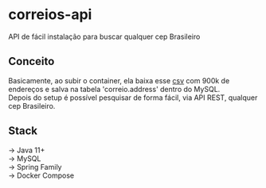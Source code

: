 # correios-api

API de fácil instalação para buscar qualquer cep Brasileiro<br>

## Conceito
Basicamente, ao subir o container, ela baixa esse [csv](https://github.com/miltonhit/miltonhit/raw/main/public-assets/cep-20190602.csv) com 900k de endereços e salva na tabela 'correio.address' dentro do MySQL.<br>
Depois do setup é possível pesquisar de forma fácil, via API REST, qualquer cep Brasileiro.

## Stack
-> Java 11+<br>
-> MySQL<br>
-> Spring Family<br>
-> Docker Compose<br>
